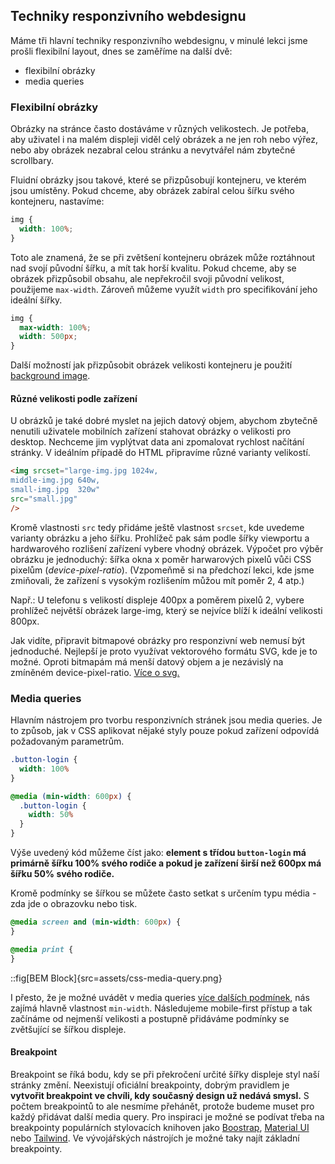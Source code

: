 ## Techniky responzivního webdesignu

Máme tři hlavní techniky responzivního webdesignu, v minulé lekci jsme prošli flexibilní layout, dnes se zaměříme na další dvě:

- flexibilní obrázky
- media queries

### Flexibilní obrázky

Obrázky na stránce často dostáváme v různých velikostech. Je potřeba, aby uživatel i na malém displeji viděl celý obrázek a ne jen roh nebo výřez, nebo aby obrázek nezabral celou stránku a nevytvářel nám zbytečné scrollbary.

Fluidní obrázky jsou takové, které se přizpůsobují kontejneru, ve kterém jsou umístěny. Pokud chceme, aby obrázek zabíral celou šířku svého kontejneru, nastavíme:

```css
img {
  width: 100%;
}
```

Toto ale znamená, že se při zvětšení kontejneru obrázek může roztáhnout nad svojí původní šířku, a mít tak horší kvalitu. Pokud chceme, aby se obrázek přizpůsobil obsahu, ale nepřekročil svoji původní velikost, použijeme `max-width`. Zároveň můžeme využít `width` pro specifikování jeho ideální šířky.

```css
img {
  max-width: 100%;
  width: 500px;
}
```

Další možností jak přizpůsobit obrázek velikosti kontejneru je použití [background image](https://www.freecodecamp.org/news/css-background-image-with-html-example-code/).

#### Různé velikosti podle zařízení

U obrázků je také dobré myslet na jejich datový objem, abychom zbytečně nenutili uživatele mobilních zařízení stahovat obrázky o velikosti pro desktop. Nechceme jim vyplýtvat data ani zpomalovat rychlost načítání stránky. V ideálním případě do HTML připravíme různé varianty velikostí.

```html
<img srcset="large-img.jpg 1024w,
middle-img.jpg 640w,
small-img.jpg  320w"
src="small.jpg"
/>
```

Kromě vlastnosti `src` tedy přidáme ještě vlastnost `srcset`, kde uvedeme varianty obrázku a jeho šířku. Prohlížeč pak sám podle šířky viewportu a hardwarového rozlišení zařízení vybere vhodný obrázek. Výpočet pro výběr obrázku je jednoduchý: šířka okna x poměr harwarových pixelů vůči CSS pixelům (_device-pixel-ratio_). (Vzpomeňmě si na předchozí lekci, kde jsme zmiňovali, že zařízení s vysokým rozlišením můžou mít poměr 2, 4 atp.)

Např.: U telefonu s velikostí displeje 400px a poměrem pixelů 2, vybere prohlížeč největší obrázek large-img, který se nejvíce blíží k ideální velikosti 800px.

Jak vidíte, připravit bitmapové obrázky pro responzivní web nemusí být jednoduché. Nejlepší je proto využívat vektorového formátu SVG, kde je to možné. Oproti bitmapám má menší datový objem a je nezávislý na zmíněném device-pixel-ratio. [Více o svg.](https://www.vzhurudolu.cz/prirucka/svg)

### Media queries

Hlavním nástrojem pro tvorbu responzivních stránek jsou media queries. Je to způsob, jak v CSS aplikovat nějaké styly pouze pokud zařízení odpovídá požadovaným parametrům.

```css
.button-login {
  width: 100%
}

@media (min-width: 600px) {
  .button-login {
    width: 50%
  }
}
```

Výše uvedený kód můžeme číst jako:
**element s třídou `button-login` má primárně šířku 100% svého rodiče a pokud je zařízení širší než 600px má šířku 50% svého rodiče.**

Kromě podmínky se šířkou se můžete často setkat s určením typu média - zda jde o obrazovku nebo tisk.

```css
@media screen and (min-width: 600px) {
}

@media print {
}

```

::fig[BEM Block]{src=assets/css-media-query.png}

I přesto, že je možné uvádět v media queries [více dalších podmínek](https://developer.mozilla.org/en-US/docs/Web/CSS/Media_Queries/Using_media_queries), nás zajímá hlavně vlastnost `min-width`. Následujeme mobile-first přístup a tak začínáme od nejmenší velikosti a postupně přidáváme podmínky se zvětšující se šířkou displeje.

#### Breakpoint

Breakpoint se říká bodu, kdy se při překročení určité šířky displeje styl naší stránky změní. Neexistují oficiální breakpointy, dobrým pravidlem je **vytvořit breakpoint ve chvíli, kdy současný design už nedává smysl.** S počtem breakpointů to ale nesmíme přehánět, protože budeme muset pro každý přidávat další media query. Pro inspiraci je možné se podívat třeba na breakpointy populárních stylovacích knihoven jako [Boostrap](https://getbootstrap.com/docs/5.0/layout/breakpoints/), [Material UI](https://mui.com/customization/breakpoints/) nebo [Tailwind](https://tailwindcss.com/docs/screens). Ve vývojářských nástrojích je možné taky najít základní breakpointy.
